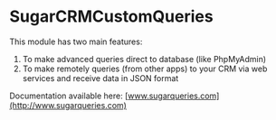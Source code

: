 # SugarCRMCustomQueries

This module has two main features:

1. To make advanced queries direct to database (like PhpMyAdmin)
2. To make remotely queries (from other apps) to your CRM via web services and receive data in JSON format

Documentation available here:
[www.sugarqueries.com](http://www.sugarqueries.com)
